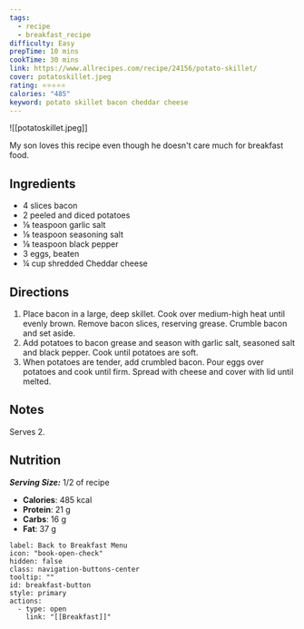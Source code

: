 ```yaml
---
tags:
  - recipe
  - breakfast_recipe
difficulty: Easy
prepTime: 10 mins
cookTime: 30 mins
link: https://www.allrecipes.com/recipe/24156/potato-skillet/
cover: potatoskillet.jpeg
rating: ⭐️⭐️⭐️⭐️⭐️
calories: "485"
keyword: potato skillet bacon cheddar cheese
---
```


![[potatoskillet.jpeg]]

My son loves this recipe even though he doesn't care much for breakfast food.

## Ingredients
- 4 slices bacon
- 2 peeled and diced potatoes
- ⅛ teaspoon garlic salt
- ⅛ teaspoon seasoning salt
- ⅛ teaspoon black pepper
- 3 eggs, beaten
- ¼ cup shredded Cheddar cheese


## Directions
1. Place bacon in a large, deep skillet. Cook over medium-high heat until evenly brown. Remove bacon slices, reserving grease. Crumble bacon and set aside.
2. Add potatoes to bacon grease and season with garlic salt, seasoned salt and black pepper. Cook until potatoes are soft.
3. When potatoes are tender, add crumbled bacon. Pour eggs over potatoes and cook until firm. Spread with cheese and cover with lid until melted.

## Notes
Serves 2.

## Nutrition
***Serving Size:*** 1/2 of recipe
- **Calories**: 485 kcal
- **Protein**: 21 g
- **Carbs**: 16 g
- **Fat**: 37 g


```meta-bind-button
label: Back to Breakfast Menu
icon: "book-open-check"
hidden: false
class: navigation-buttons-center
tooltip: ""
id: breakfast-button
style: primary
actions:
  - type: open
    link: "[[Breakfast]]"

```
 
